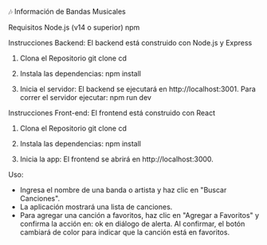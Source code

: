 🎶 Información de Bandas Musicales

Requisitos
Node.js (v14 o superior)
npm

Instrucciones Backend:
El backend está construido con Node.js y Express
1. Clona el Repositorio
git clone <URL-DEL-REPOSITORIO>
cd <NOMBRE-DE-LA-CARPETA>

2. Instala las dependencias:
npm install

3. Inicia el servidor:
El backend se ejecutará en http://localhost:3001.
Para correr el servidor ejecutar: npm run dev

Instrucciones Front-end:
El frontend está construido con React 
1. Clona el Repositorio
git clone <URL-DEL-REPOSITORIO>
cd <NOMBRE-DE-LA-CARPETA>

2. Instala las dependencias:
npm install

3. Inicia la app:
El frontend se abrirá en http://localhost:3000.


Uso:

- Ingresa el nombre de una banda o artista y haz clic en "Buscar Canciones".
- La aplicación mostrará una lista de canciones.
- Para agregar una canción a favoritos, haz clic en "Agregar a Favoritos" y confirma la acción en: ok en diálogo de alerta. Al confirmar, el botón cambiará de color para indicar que la canción está en favoritos.


